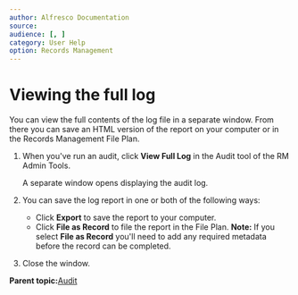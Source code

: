 ```yaml
---
author: Alfresco Documentation
source: 
audience: [, ]
category: User Help
option: Records Management
---
```


# Viewing the full log

You can view the full contents of the log file in a separate window. From there you can save an HTML version of the report on your computer or in the Records Management File Plan.

1.  When you've run an audit, click **View Full Log** in the Audit tool of the RM Admin Tools.

    A separate window opens displaying the audit log.

2.  You can save the log report in one or both of the following ways:

    -   Click **Export** to save the report to your computer.
    -   Click **File as Record** to file the report in the File Plan.
    **Note:** If you select **File as Record** you'll need to add any required metadata before the record can be completed.

3.  Close the window.


**Parent topic:**[Audit](../concepts/rm-audit-intro.md)

